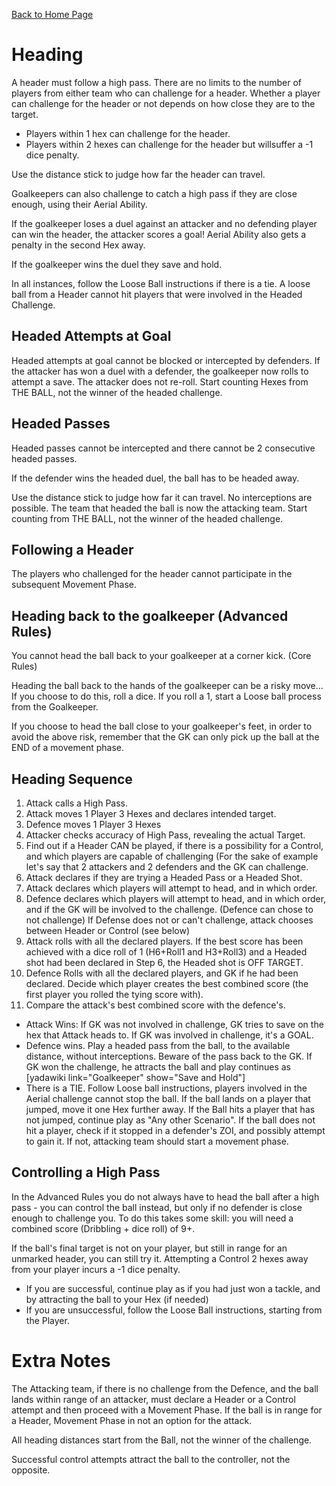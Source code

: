 [Back to Home Page](https://counterattackgame.github.io/wiki)
# Heading

A header must follow a high pass. There are no limits to the number of players from either team who can challenge for a header. Whether a player can challenge for the header or not depends on how close they are to the target.

- Players within 1 hex can challenge for the header.
- Players within 2 hexes can challenge for the header but willsuffer a -1 dice penalty.

Use the distance stick to judge how far the header can travel.

Goalkeepers can also challenge to catch a high pass if they are close enough, using their Aerial Ability. 

If the goalkeeper loses a duel against an attacker and no defending player can win the header, the attacker scores a goal! Aerial Ability also gets a penalty in the second Hex away. 

If the goalkeeper wins the duel they save and hold.


In all instances, follow the Loose Ball instructions if there is a tie. A loose ball from a Header cannot hit players that were involved in the Headed Challenge.

## Headed Attempts at Goal

Headed attempts at goal cannot be blocked or intercepted by defenders. If the attacker has won a duel with a defender, the goalkeeper now rolls to attempt a save. The attacker does not re-roll. Start counting Hexes from THE BALL, not the winner of the headed challenge.

## Headed Passes

Headed passes cannot be intercepted and there cannot be 2 consecutive headed passes.

If the defender wins the headed duel, the ball has to be headed away.

Use the distance stick to judge how far it can travel. No interceptions are possible. The team that headed the ball is now the attacking team. Start counting from THE BALL, not the winner of the headed challenge.

## Following a Header

The players who challenged for the header cannot participate in the subsequent Movement Phase.

## Heading back to the goalkeeper (Advanced Rules)

You cannot head the ball back to your goalkeeper at a corner kick. (Core Rules)

Heading the ball back to the hands of the goalkeeper can be a risky move... If you choose to do this, roll a dice. If you roll a 1, start a Loose ball process from the Goalkeeper.

If you choose to head the ball close to your goalkeeper's feet, in order to avoid the above risk, remember that the GK can only pick up the ball at the END of a movement phase.


## Heading Sequence
1. Attack calls a High Pass.
2. Attack moves 1 Player 3 Hexes and declares intended target.
3. Defence moves 1 Player 3 Hexes
4. Attacker checks accuracy of High Pass, revealing the actual Target.
5. Find out if a Header CAN be played, if there is a possibility for a Control, and which players are capable of challenging (For the sake of example let's say that 2 attackers and 2 defenders and the GK can challenge.
6. Attack declares if they are trying a Headed Pass or a Headed Shot.
7. Attack declares which players will attempt to head, and in which order.
8. Defence declares which players will attempt to head, and in which order, and if the GK will be involved to the challenge. (Defence can chose to not challenge) If Defense does not or can't challenge, attack chooses between Header or Control (see below)
9. Attack rolls with all the declared players. If the best score has been achieved with a dice roll of 1 (H6+Roll1 and H3+Roll3) and a Headed shot had been declared in Step 6, the Headed shot is OFF TARGET.
10. Defence Rolls with all the declared players, and GK if he had been declared. Decide which player creates the best combined score (the first player you rolled the tying score with).
11. Compare the attack's best combined score with the defence's.
- Attack Wins: If GK was not involved in challenge, GK tries to save on the hex that Attack heads to. If GK was involved in challenge, it's a GOAL.
- Defence wins. Play a headed pass from the ball, to the available distance, without interceptions. Beware of the pass back to the GK. If GK won the challenge, he attracts the ball and play continues as [yadawiki link="Goalkeeper" show="Save and Hold"]
- There is a TIE. Follow Loose ball instructions, players involved in the Aerial challenge cannot stop the ball. If the ball lands on a player that jumped, move it one Hex further away. If the Ball hits a player that has not jumped, continue play as "Any other Scenario". If the ball does not hit a player, check if it stopped in a defender's ZOI, and possibly attempt to gain it. If not, attacking team should start a movement phase.


## Controlling a High Pass

In the Advanced Rules you do not always have to head the ball after a high pass - you can control the ball instead, but only if no defender is close enough to challenge you. To do this takes some skill: you will need a combined score (Dribbling + dice roll) of 9+.

If the ball's final target is not on your player, but still in range for an unmarked header, you can still try it. Attempting a Control 2 hexes away from your player incurs a -1 dice penalty.

- If you are successful, continue play as if you had just won a tackle, and by attracting the ball to your Hex (if needed)
- If you are unsuccessful, follow the Loose Ball instructions, starting from the Player.


# Extra Notes

The Attacking team, if there is no challenge from the Defence, and the ball lands within range of an attacker, must declare a Header or a Control attempt and then proceed with a Movement Phase. If the ball is in range for a Header, Movement Phase in not an option for the attack.

All heading distances start from the Ball, not the winner of the challenge.

Successful control attempts attract the ball to the controller, not the opposite.